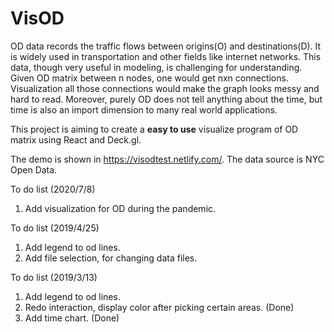 # VisOD 

OD data records the traffic flows between origins(O) and destinations(D). It is widely used in transportation and other fields like internet networks. This data, though very useful in modeling, is challenging for understanding. Given OD matrix between n nodes, one would get nxn connections. Visualization all those connections would make the graph looks messy and hard to read. Moreover, purely OD does not tell anything about the time, but time is also an import dimension to many real world applications. 

This project is aiming to create a <b>easy to use</b> visualize program of OD matrix using React and Deck.gl.

The demo is shown in https://visodtest.netlify.com/. The data source is NYC Open Data.

To do list (2020/7/8)
1. Add visualization for OD during the pandemic.

To do list (2019/4/25)
1. Add legend to od lines.
2. Add file selection, for changing data files.

To do list (2019/3/13)
1. Add legend to od lines.
2. Redo interaction, display color after picking certain areas. (Done)
3. Add time chart. (Done)
